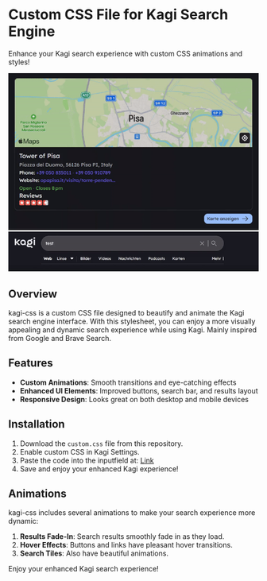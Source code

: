 # Custom CSS File for Kagi Search Engine

Enhance your Kagi search experience with custom CSS animations and styles!

![Kagi CSS Demo](images/show-map.gif)
![Kagi CSS Demo](images/show-tiles.gif)

## Overview

kagi-css is a custom CSS file designed to beautify and animate the Kagi search engine interface. With this stylesheet, you can enjoy a more visually appealing and dynamic search experience while using Kagi. Mainly inspired from Google and Brave Search.

## Features

- **Custom Animations**: Smooth transitions and eye-catching effects
- **Enhanced UI Elements**: Improved buttons, search bar, and results layout
- **Responsive Design**: Looks great on both desktop and mobile devices

## Installation

1. Download the `custom.css` file from this repository.
2. Enable custom CSS in Kagi Settings.
3. Paste the code into the inputfield at: [Link](https://kagi.com/settings?p=custom_css)
4. Save and enjoy your enhanced Kagi experience!

## Animations

kagi-css includes several animations to make your search experience more dynamic:

1. **Results Fade-In**: Search results smoothly fade in as they load.
2. **Hover Effects**: Buttons and links have pleasant hover transitions.
3. **Search Tiles**: Also have beautiful animations.

Enjoy your enhanced Kagi search experience!